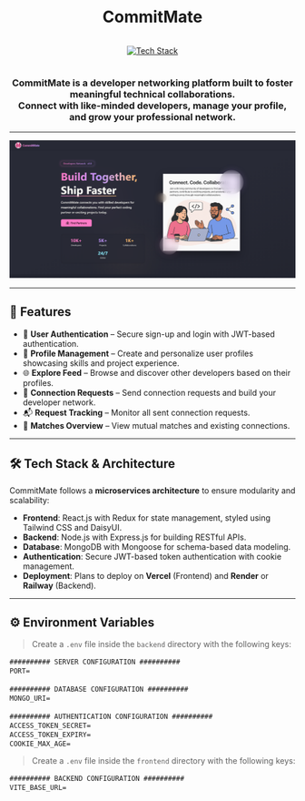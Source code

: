 <h1 align="center">
  <br>
  CommitMate
  <br>
</h1>

<div align="center">
  <a href="https://github.com/soumadip-dev">
    <img src="https://skillicons.dev/icons?i=nodejs,express,mongodb,react,redux,tailwindcss,github" alt="Tech Stack" width="300" style="padding: 15px 0;">
  </a>
</div>

<h3 align="center">
  CommitMate is a developer networking platform built to foster meaningful technical collaborations.<br>
  Connect with like-minded developers, manage your profile, and grow your professional network.
</h3>

---

<p align="center">
  <img src="./frontend/src/assets/ScreenShoot.png" alt="CommitMate Screenshot" width="600">
</p>

---

## 🌟 Features

- 🔐 **User Authentication** – Secure sign-up and login with JWT-based authentication.
- 👤 **Profile Management** – Create and personalize user profiles showcasing skills and project experience.
- 🌐 **Explore Feed** – Browse and discover other developers based on their profiles.
- 🤝 **Connection Requests** – Send connection requests and build your developer network.
- 📬 **Request Tracking** – Monitor all sent connection requests.
- 🧩 **Matches Overview** – View mutual matches and existing connections.

---

## 🛠 Tech Stack & Architecture

CommitMate follows a **microservices architecture** to ensure modularity and scalability:

- **Frontend**: React.js with Redux for state management, styled using Tailwind CSS and DaisyUI.
- **Backend**: Node.js with Express.js for building RESTful APIs.
- **Database**: MongoDB with Mongoose for schema-based data modeling.
- **Authentication**: Secure JWT-based token authentication with cookie management.
- **Deployment**: Plans to deploy on **Vercel** (Frontend) and **Render** or **Railway** (Backend).

---

## ⚙️ Environment Variables

> Create a `.env` file inside the `backend` directory with the following keys:

```
########## SERVER CONFIGURATION ##########
PORT=

########## DATABASE CONFIGURATION ##########
MONGO_URI=

########## AUTHENTICATION CONFIGURATION ##########
ACCESS_TOKEN_SECRET=
ACCESS_TOKEN_EXPIRY=
COOKIE_MAX_AGE=
```

> Create a `.env` file inside the `frontend` directory with the following keys:

```
########## BACKEND CONFIGURATION ##########
VITE_BASE_URL=
```

<!-- ## 📡 API Endpoints

### 🔐 Authentication

| Method | Endpoint       | Description            |
| ------ | -------------- | ---------------------- |
| POST   | `/auth/signup` | Register a new user    |
| POST   | `/auth/login`  | Log in to an account   |
| POST   | `/auth/logout` | Log out of the session |

---

### 👤 Profile Management

| Method | Endpoint                 | Description                 |
| ------ | ------------------------ | --------------------------- |
| GET    | `/profile/view`          | View current user's profile |
| PATCH  | `/profile/edit`          | Edit profile information    |
| PATCH  | `/profile/resetpassword` | Reset account password      |
| DELETE | `/profile`               | Delete user profile         |

---

### 🤝 Connection Requests

| Method | Endpoint                               | Description                    |
| ------ | -------------------------------------- | ------------------------------ |
| POST   | `/connection/send/like/:userId`        | Send a "like" request          |
| POST   | `/connection/send/pass/:userId`        | Send a "pass" (ignore) request |
| POST   | `/connection/review/match/:requestId`  | Accept a connection request    |
| POST   | `/connection/review/reject/:requestId` | Reject a connection request    |

---

### 👥 User Networking

| Method | Endpoint            | Description                       |
| ------ | ------------------- | --------------------------------- |
| GET    | `/user/requests`    | View received connection requests |
| GET    | `/user/connections` | View established connections      |
| GET    | `/user/feed`        | Discover new developers           |

--- -->

